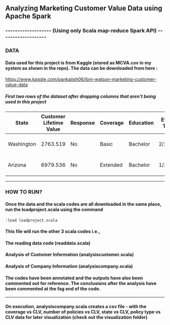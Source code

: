 ## Analyzing Marketing Customer Value Data using Apache Spark 
### ------------------- (Using only Scala map-reduce Spark API) -------------------

### DATA 

#### Data used for this project is from Kaggle (stored as MCVA.csv in my system as shown in the repo). The data can be downloaded from here :

https://www.kaggle.com/pankajjsh06/ibm-watson-marketing-customer-value-data

##### First two rows of the dataset after dropping columns that aren't being used in this project

| State      | Customer Lifetime Value | Response | Coverage | Education | Effective To Date | Employment | Gender | Marital Status | Number of Policies | Policy       | Sales Channel | Total Claim | Vehicle Class | Vehicle Size |
|------------|-------------------------|----------|----------|-----------|-------------------|------------|--------|----------------|--------------------|--------------|---------------|-------------|---------------|--------------|
| Washington | 2763.519                | No       | Basic    | Bachelor  | 2/24/2011         | Employed   | F      | Married        | 1                  | Corporate L3 | Agent         | 384.8111    | Two-Door Car  | Medsize      |
| Arizona    | 6979.536                | No       | Extended | Bachelor  | 1/31/2011         | Unemployed | F      | Single         | 8                  | Personal L3  | Agent         | 1131.465    | Four-Door Car | Medsize      |

***

### HOW TO RUN?

#### Once the data and the scala codes are all downloaded in the same place, run the loadproject.scala using the command 
```
:load loadproject.scala
```
#### This file will run the other 3 scala codes i.e.,
#### The reading data code (readdata.scala)
#### Analysis of Customer Information (analysiscustomer.scala)
#### Analysis of Company Information (analysiscompany.scala)

#### The codes have been annotated and the outputs have also been commented out for reference. The conclusions after the analysis have been commented at the fag end of the code. 

***

#### On execution, analysiscompany.scala creates a csv file -  with the coverage vs CLV, number of policies vs CLV, state vs CLV, policy type vs CLV data for later visualization (check out the visualization folder)
